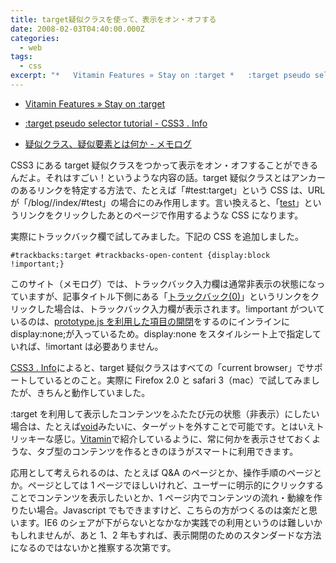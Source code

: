 ```yaml
---
title: target疑似クラスを使って、表示をオン・オフする
date: 2008-02-03T04:40:00.000Z
categories:
  - web
tags:
  - css
excerpt: "*   Vitamin Features » Stay on :target *   :target pseudo selector tutorial - CSS3 . Info"
---
```


- [Vitamin Features » Stay on :target](http://www.thinkvitamin.com/features/css/stay-on-target)
- [:target pseudo selector tutorial - CSS3 . Info](http://www.css3.info/target-pseudo-selector-tutorial/)

- [疑似クラス、疑似要素とは何か \- メモログ](/blog//2007/07/pseudo-classes-pseudo-elements/)

CSS3 にある target 疑似クラスをつかって表示をオン・オフすることができるんだよ。それはすごい！というような内容の話。target 疑似クラスとはアンカーのあるリンクを特定する方法で、たとえば「#test:target」という CSS は、URL が「/blog//index/#test」の場合にのみ作用します。言い換えると、「<a href="index.html#test">test</a>」というリンクをクリックしたあとのページで作用するような CSS になります。

実際にトラックバック欄で試してみました。下記の CSS を追加しました。

```
#trackbacks:target #trackbacks-open-content {display:block !important;}

```

このサイト（メモログ）では、トラックバック入力欄は通常非表示の状態になっていますが、記事タイトル下側にある「[トラックバック(0)](/blog//2008/02/target_pseudo_selector/#trackbacks)」というリンクをクリックした場合は、トラックバック入力欄が表示されます。!important がついているのは、[prototype.js を利用した項目の開閉](/blog//2007/10/prototypejs/)をするのにインラインに display:none;が入っているため。display:none をスタイルシート上で指定していれば、!imortant は必要ありません。

[CSS3 . Info](http://www.css3.info/target-pseudo-selector-tutorial/)によると、target 疑似クラスはすべての「current browser」でサポートしているとのこと。実際に Firefox 2.0 と safari 3（mac）で試してみましたが、きちんと動作していました。

:target を利用して表示したコンテンツをふたたび元の状態（非表示）にしたい場合は、たとえば<a href="index.html#void">void</a>みたいに、ターゲットを外すことで可能です。とはいえトリッキーな感じ。[Vitamin](http://www.thinkvitamin.com/features/css/stay-on-target)で紹介しているように、常に何かを表示させておくような、タブ型のコンテンツを作るときのほうがスマートに利用できます。

応用として考えられるのは、たとえば Q&A のページとか、操作手順のページとか。ページとしては 1 ページでほしいけれど、ユーザーに明示的にクリックすることでコンテンツを表示したいとか、1 ページ内でコンテンツの流れ・動線を作りたい場合。Javascript でもできますけど、こちらの方がつくるのは楽だと思います。IE6 のシェアが下がらないとなかなか実践での利用というのは難しいかもしれませんが、あと 1、2 年もすれば、表示開閉のためのスタンダードな方法になるのではないかと推察する次第です。
